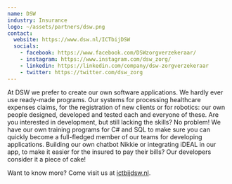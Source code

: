 ```yaml
---
name: DSW
industry: Insurance
logo: ~/assets/partners/dsw.png
contact:
  website: https://www.dsw.nl/ICTbijDSW
  socials:
    - facebook: https://www.facebook.com/DSWzorgverzekeraar/
    - instagram: https://www.instagram.com/dsw_zorg/
    - linkedin: https://linkedin.com/company/dsw-zorgverzekeraar
    - twitter: https://twitter.com/dsw_zorg
---
```


At DSW we prefer to create our own software applications. We hardly ever use ready-made programs. Our systems for processing healthcare expenses claims, for the registration of new clients or for robotics: our own people designed, developed and tested each and everyone of these. Are you interested in development, but still lacking the skills? No problem! We have our own training programs for C# and SQL to make sure you can quickly become a full-fledged member of our teams for developing applications. Building our own chatbot Nikkie or integrating iDEAL in our app, to make it easier for the insured to pay their bills? Our developers consider it a piece of cake!

Want to know more? Come visit us at [ictbijdsw.nl](http://ictbijdsw.nl/).
